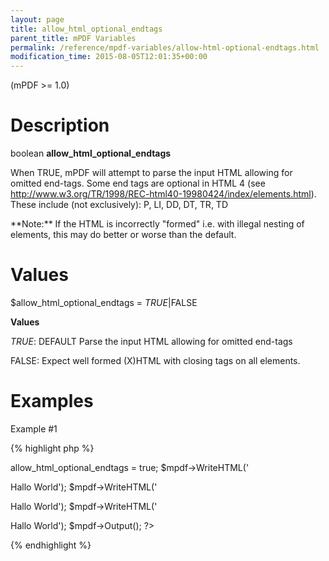 ```yaml
---
layout: page
title: allow_html_optional_endtags
parent_title: mPDF Variables
permalink: /reference/mpdf-variables/allow-html-optional-endtags.html
modification_time: 2015-08-05T12:01:35+00:00
---
```


(mPDF >= 1.0)

# Description

boolean **allow_html_optional_endtags**

When <span class="smallblock">TRUE</span>, mPDF will attempt to parse the input HTML allowing for omitted end-tags. Some end tags are optional in HTML 4 (see <a href="http://www.w3.org/TR/1998/REC-html40-19980424/index/elements.html">http://www.w3.org/TR/1998/REC-html40-19980424/index/elements.html</a>). These include (not exclusively): P, LI, DD, DT, TR, TD

<div class="alert alert-info" role="alert">**Note:** If the HTML is incorrectly "formed" i.e. with illegal nesting of elements, this may do better or worse than the default.</div>

# Values

<span class="parameter">$allow_html_optional_endtags</span> = *<span class="smallblock">TRUE</span>*|<span class="smallblock">FALSE</span>

**Values**

*<span class="smallblock">TRUE</span>*: <span class="smallblock">DEFAULT</span> Parse the input HTML allowing for omitted end-tags

<span class="smallblock">FALSE</span>: Expect well formed (X)HTML with closing tags on all elements.

# Examples

Example #1

{% highlight php %}
<?php

$mpdf = new mPDF();

$mpdf->allow_html_optional_endtags = true;

$mpdf->WriteHTML('<p>Hallo World');

$mpdf->WriteHTML('<p>Hallo World');

$mpdf->WriteHTML('<p>Hallo World');

$mpdf->Output();

?>
{% endhighlight %}

